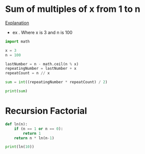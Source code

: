 
# Sum of multiples of x from 1 to n

[Explanation](https://betterexplained.com/articles/techniques-for-adding-the-numbers-1-to-100/)

- ex . Where x is 3 and n is 100

```python {cmd}
import math

x = 3
n = 100

lastNumber = n - math.ceil(n % x)
repeatingNumber = lastNumber + x
repeatCount = n // x

sum = int((repeatingNumber * repeatCount) / 2)

print(sum)
```

# Recursion Factorial

```python {cmd}
def ln(n):
    if (n == 1 or n == 0):
        return 1
    return n * ln(n-1)

print(ln(10))
```
